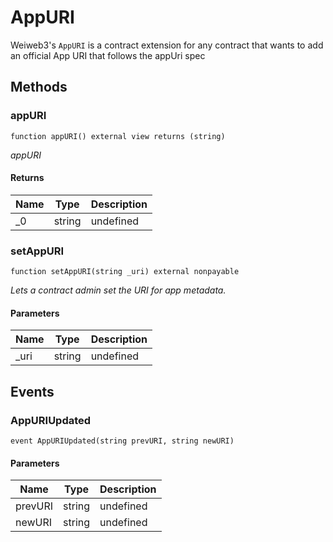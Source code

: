 # AppURI





Weiweb3&#39;s `AppURI` is a contract extension for any contract  that wants to add an official App URI that follows the appUri spec



## Methods

### appURI

```solidity
function appURI() external view returns (string)
```



*appURI*


#### Returns

| Name | Type | Description |
|---|---|---|
| _0 | string | undefined |

### setAppURI

```solidity
function setAppURI(string _uri) external nonpayable
```



*Lets a contract admin set the URI for app metadata.*

#### Parameters

| Name | Type | Description |
|---|---|---|
| _uri | string | undefined |



## Events

### AppURIUpdated

```solidity
event AppURIUpdated(string prevURI, string newURI)
```





#### Parameters

| Name | Type | Description |
|---|---|---|
| prevURI  | string | undefined |
| newURI  | string | undefined |



